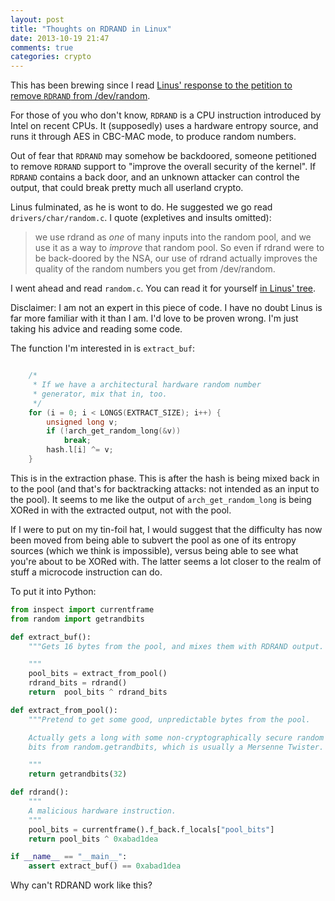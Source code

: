 ```yaml
---
layout: post
title: "Thoughts on RDRAND in Linux"
date: 2013-10-19 21:47
comments: true
categories: crypto
---
```


This has been brewing since I read [Linus' response to the petition to
remove `RDRAND` from /dev/random][linus].

For those of you who don't know, `RDRAND` is a CPU instruction
introduced by Intel on recent CPUs. It (supposedly) uses a hardware
entropy source, and runs it through AES in CBC-MAC mode, to produce
random numbers.

Out of fear that `RDRAND` may somehow be backdoored, someone
petitioned to remove `RDRAND` support to "improve the overall security
of the kernel". If `RDRAND` contains a back door, and an unknown
attacker can control the output, that could break pretty much all
userland crypto.

Linus fulminated, as he is wont to do. He suggested we go read
`drivers/char/random.c`. I quote (expletives and insults omitted):

 > we use rdrand as _one_ of many inputs into the random pool, and we
 > use it as a way to _improve_ that random pool. So even if rdrand
 > were to be back-doored by the NSA, our use of rdrand actually
 > improves the quality of the random numbers you get from
 > /dev/random.

I went ahead and read `random.c`. You can read it for yourself [in
Linus' tree][randomc].

Disclaimer: I am not an expert in this piece of code. I have no doubt
Linus is far more familiar with it than I am. I'd love to be proven
wrong. I'm just taking his advice and reading some code.

The function I'm interested in is `extract_buf`:

```c

    /*
	 * If we have a architectural hardware random number
	 * generator, mix that in, too.
	 */
	for (i = 0; i < LONGS(EXTRACT_SIZE); i++) {
		unsigned long v;
		if (!arch_get_random_long(&v))
			break;
		hash.l[i] ^= v;
	}
```

This is in the extraction phase. This is after the hash is being mixed
back in to the pool (and that's for backtracking attacks: not intended
as an input to the pool). It seems to me like the output of
`arch_get_random_long` is being XORed in with the extracted output,
not with the pool.

If I were to put on my tin-foil hat, I would suggest that the
difficulty has now been moved from being able to subvert the pool as
one of its entropy sources (which we think is impossible), versus
being able to see what you're about to be XORed with. The latter seems
a lot closer to the realm of stuff a microcode instruction can do.

To put it into Python:

```python
from inspect import currentframe
from random import getrandbits

def extract_buf():
    """Gets 16 bytes from the pool, and mixes them with RDRAND output.

    """
    pool_bits = extract_from_pool()
    rdrand_bits = rdrand()
    return  pool_bits ^ rdrand_bits

def extract_from_pool():
    """Pretend to get some good, unpredictable bytes from the pool.

    Actually gets a long with some non-cryptographically secure random
    bits from random.getrandbits, which is usually a Mersenne Twister.

    """
    return getrandbits(32)

def rdrand():
    """
    A malicious hardware instruction.
    """
    pool_bits = currentframe().f_back.f_locals["pool_bits"]
    return pool_bits ^ 0xabad1dea

if __name__ == "__main__":
    assert extract_buf() == 0xabad1dea
```

Why can't RDRAND work like this?

[linus]: https://www.change.org/en-GB/petitions/linus-torvalds-remove-rdrand-from-dev-random-4/responses/9066
[randomc]: https://git.kernel.org/cgit/linux/kernel/git/torvalds/linux.git/tree/drivers/char/random.c
